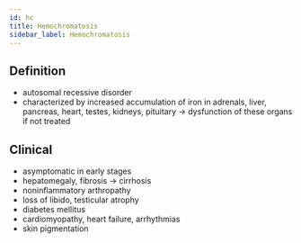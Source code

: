 ```yaml
---
id: hc
title: Hemochromatosis
sidebar_label: Hemochromatosis
---
```

## Definition
- autosomal recessive disorder
- characterized by increased accumulation of iron in adrenals, liver, pancreas, heart, testes, kidneys, pituitary → dysfunction of these organs if not treated 

## Clinical
- asymptomatic in early stages
- hepatomegaly, fibrosis → cirrhosis
- noninflammatory arthropathy
- loss of libido, testicular atrophy
- diabetes mellitus
- cardiomyopathy, heart failure, arrhythmias
- skin pigmentation
